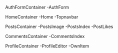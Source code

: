 AuthFormContainer
-AuthForm

HomeContainer
-Home
-Topnavbar

PostsContainer
-PostsImage
-PostsIndex
-PostLikes

CommentsContainer
-CommentsIndex

ProfileContainer
-ProfileEditor
-OwnItem
